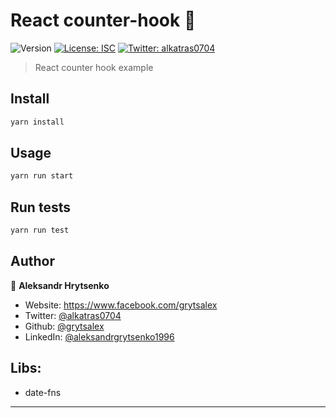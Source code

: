 # React counter-hook  👋
![Version](https://img.shields.io/badge/version-1.0.0-blue.svg?cacheSeconds=2592000)
[![License: ISC](https://img.shields.io/badge/License-ISC-yellow.svg)](#)
[![Twitter: alkatras0704](https://img.shields.io/twitter/follow/alkatras0704.svg?style=social)](https://twitter.com/alkatras0704)

> React counter hook example

## Install

```sh
yarn install
```

## Usage

```sh
yarn run start
```

## Run tests

```sh
yarn run test
```

## Author

👤 **Aleksandr Hrytsenko**

* Website: https://www.facebook.com/grytsalex
* Twitter: [@alkatras0704](https://twitter.com/alkatras0704)
* Github: [@grytsalex](https://github.com/grytsalex)
* LinkedIn: [@aleksandrgrytsenko1996](https://linkedin.com/in/aleksandrgrytsenko1996)

## Libs:
<ul><li>date-fns</li></ul>


***
